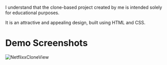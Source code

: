 I understand that the clone-based project created by me is intended solely for educational purposes.

It is an attractive and appealing design, built using HTML and CSS.

# Demo Screenshots

![NetflixxCloneView](https://github.com/Vartikaguptaa/vartika_INBT02361/assets/126354055/f8b798ec-583c-4bab-9956-b377a9c59466)
